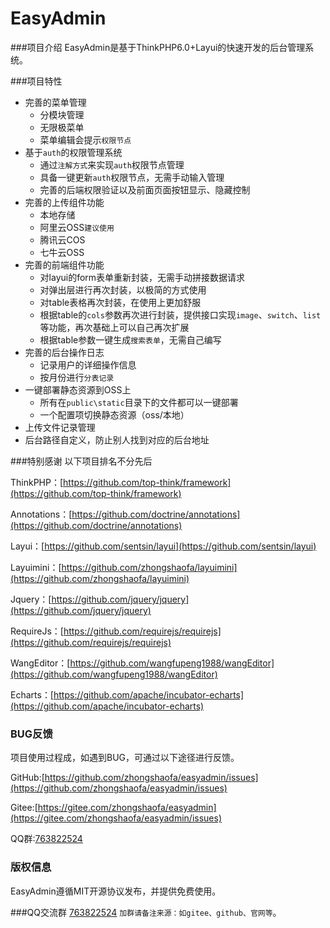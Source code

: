 # EasyAdmin

###项目介绍
EasyAdmin是基于ThinkPHP6.0+Layui的快速开发的后台管理系统。

###项目特性
* 完善的菜单管理
    * 分模块管理
    * 无限极菜单
    * 菜单编辑会提示`权限节点`
* 基于`auth`的权限管理系统
    * 通过`注解方式`来实现`auth`权限节点管理
    * 具备一键更新`auth`权限节点，无需手动输入管理
    * 完善的后端权限验证以及前面页面按钮显示、隐藏控制
* 完善的上传组件功能
    * 本地存储
    * 阿里云OSS`建议使用`
    * 腾讯云COS
    * 七牛云OSS
* 完善的前端组件功能
   * 对layui的form表单重新封装，无需手动拼接数据请求
   * 对弹出层进行再次封装，以极简的方式使用
   * 对table表格再次封装，在使用上更加舒服
   * 根据table的`cols`参数再次进行封装，提供接口实现`image`、`switch`、`list`等功能，再次基础上可以自己再次扩展
   * 根据table参数一键生成`搜索表单`，无需自己编写
* 完善的后台操作日志
   * 记录用户的详细操作信息
   * 按月份进行`分表记录`
* 一键部署静态资源到OSS上
   * 所有在`public\static`目录下的文件都可以一键部署
   * 一个配置项切换静态资源（oss/本地）
* 上传文件记录管理
* 后台路径自定义，防止别人找到对应的后台地址

###特别感谢
以下项目排名不分先后

ThinkPHP：[https://github.com/top-think/framework](https://github.com/top-think/framework)

Annotations：[https://github.com/doctrine/annotations](https://github.com/doctrine/annotations)

Layui：[https://github.com/sentsin/layui](https://github.com/sentsin/layui)

Layuimini：[https://github.com/zhongshaofa/layuimini](https://github.com/zhongshaofa/layuimini)

Jquery：[https://github.com/jquery/jquery](https://github.com/jquery/jquery)

RequireJs：[https://github.com/requirejs/requirejs](https://github.com/requirejs/requirejs)

WangEditor：[https://github.com/wangfupeng1988/wangEditor](https://github.com/wangfupeng1988/wangEditor)

Echarts：[https://github.com/apache/incubator-echarts](https://github.com/apache/incubator-echarts)

### BUG反馈
项目使用过程成，如遇到BUG，可通过以下途径进行反馈。

GitHub:[https://github.com/zhongshaofa/easyadmin/issues](https://github.com/zhongshaofa/easyadmin/issues)

Gitee:[https://gitee.com/zhongshaofa/easyadmin](https://gitee.com/zhongshaofa/easyadmin/issues)

QQ群:[763822524](https://jq.qq.com/?_wv=1027&k=5IHJawE)
   
### 版权信息
EasyAdmin遵循MIT开源协议发布，并提供免费使用。

###QQ交流群
[763822524](https://jq.qq.com/?_wv=1027&k=5IHJawE) `加群请备注来源：如gitee、github、官网等`。